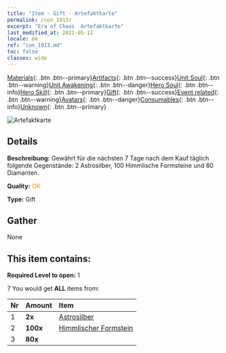 ```yaml
---
title: "Item - Gift - Artefaktkarte"
permalink: /con_1913/
excerpt: "Era of Chaos  Artefaktkarte"
last_modified_at: 2021-05-11
locale: de
ref: "con_1913.md"
toc: false
classes: wide
---
```

 [Materials](/ItemsDE/){: .btn .btn--primary}[Artifacts](/ItemsDE/Artifacts/){: .btn .btn--success}[Unit Soul](/ItemsDE/UnitSoul/){: .btn .btn--warning}[Unit Awakening](/ItemsDE/UnitAwakening/){: .btn .btn--danger}[Hero Soul](/ItemsDE/HeroSoul/){: .btn .btn--info}[Hero Skill](/ItemsDE/HeroSkill/){: .btn .btn--primary}[Gift](/ItemsDE/Gift/){: .btn .btn--success}[Event related](/ItemsDE/Events/){: .btn .btn--warning}[Avatars](/ItemsDE/Avatars/){: .btn .btn--danger}[Consumables](/ItemsDE/Consumables/){: .btn .btn--info}[Unknown](/ItemsDE/Unknown/){: .btn .btn--primary}

 ![Artefaktkarte](/images/t/i_907494.png)

## Details
 **Beschreibung:** Gewährt für die nächsten 7 Tage nach dem Kauf täglich folgende Gegenstände: 2 Astrosilber, 100 Himmlische Formsteine und 80 Diamanten.

 **Quality:** <span style="color: #FF8C00">OK</span>

 **Type:** Gift

## Gather

  None

## This item contains:

 **Required Level to open:** 1

 7 You would get **ALL** items  from:

  | Nr | Amount |     Item    |
  |:---|:-------|:------------|
  | 1 |  **2x** | [Astrosilber](/ItemsDE/con_969/) |  | 
  | 2 |  **100x** | [Himmlischer Formstein](/ItemsDE/art_188/) |  | 
  | 3 |  **80x** | <i class="fas fa-gem"/> |  | 
